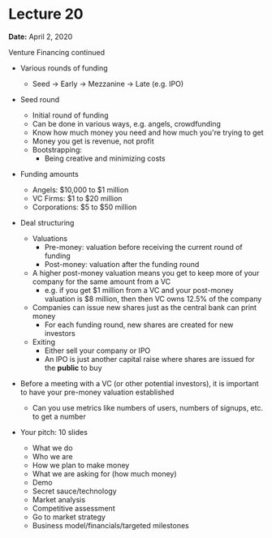# Lecture 20

**Date:** April 2, 2020

Venture Financing continued

* Various rounds of funding
  * Seed -> Early -> Mezzanine -> Late (e.g. IPO)
* Seed round
  * Initial round of funding
  * Can be done in various ways, e.g. angels, crowdfunding
  * Know how much money you need and how much you're trying to get
  * Money you get is revenue, not profit
  * Bootstrapping:
    * Being creative and minimizing costs
* Funding amounts
  * Angels: \$10,000 to \$1 million
  * VC Firms: \$1 to \$20 million
  * Corporations: \$5 to \$50 million
* Deal structuring
  * Valuations
    * Pre-money: valuation before receiving the current round of funding
    * Post-money: valuation after the funding round
  * A higher post-money valuation means you get to keep more of your company for the same amount from a VC
    * e.g. if you get \$1 million from a VC and your post-money valuation is \$8 million, then then VC owns 12.5% of the company
  * Companies can issue new shares just as the central bank can print money
    * For each funding round, new shares are created for new investors
  * Exiting
    * Either sell your company or IPO
    * An IPO is just another capital raise where shares are issued for the **public** to buy

* Before a meeting with a VC (or other potential investors), it is important to have your pre-money valuation established
  * Can you use metrics like numbers of users, numbers of signups, etc. to get a number
* Your pitch: 10 slides
  * What we do
  * Who we are
  * How we plan to make money
  * What we are asking for (how much money)
  * Demo
  * Secret sauce/technology
  * Market analysis
  * Competitive assessment
  * Go to market strategy
  * Business model/financials/targeted milestones